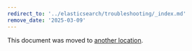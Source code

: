 ```yaml
---
redirect_to: '../elasticsearch/troubleshooting/_index.md'
remove_date: '2025-03-09'
---
```


<!-- markdownlint-disable -->
<!-- vale off -->

This document was moved to [another location](../elasticsearch/troubleshooting/_index.md).

<!-- This redirect file can be deleted after <2025-03-09>. -->
<!-- Redirects that point to other docs in the same project expire in three months. -->
<!-- Redirects that point to docs in a different project or site (for example, link is not relative and starts with `https:`) expire in one year. -->
<!-- Before deletion, see: https://docs.gitlab.com/ee/development/documentation/redirects.html -->
